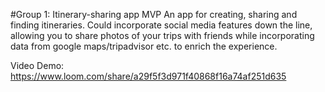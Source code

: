 #Group 1: Itinerary-sharing app MVP
An app for creating, sharing and finding itineraries. Could incorporate social media features down the line, allowing you to share photos of your trips with friends while incorporating data from google maps/tripadvisor etc. to enrich the experience. 

Video Demo: https://www.loom.com/share/a29f5f3d971f40868f16a74af251d635
